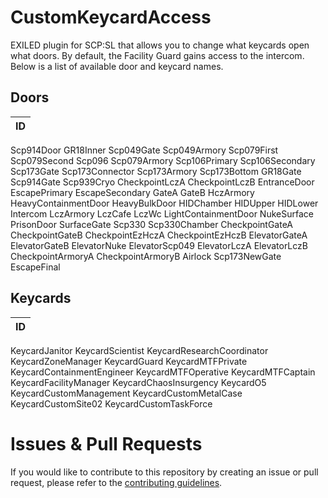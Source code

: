 # CustomKeycardAccess
 EXILED plugin for SCP:SL that allows you to change what keycards open what doors. By default, the Facility Guard gains access to the intercom. Below is a list of available door and keycard names.

## Doors
ID |
--- |
Scp914Door
GR18Inner
Scp049Gate
Scp049Armory
Scp079First
Scp079Second
Scp096
Scp079Armory
Scp106Primary
Scp106Secondary
Scp173Gate
Scp173Connector
Scp173Armory
Scp173Bottom
GR18Gate
Scp914Gate
Scp939Cryo
CheckpointLczA
CheckpointLczB
EntranceDoor
EscapePrimary
EscapeSecondary
GateA
GateB
HczArmory
HeavyContainmentDoor
HeavyBulkDoor
HIDChamber
HIDUpper
HIDLower
Intercom
LczArmory
LczCafe
LczWc
LightContainmentDoor
NukeSurface
PrisonDoor
SurfaceGate
Scp330
Scp330Chamber
CheckpointGateA
CheckpointGateB
CheckpointEzHczA
CheckpointEzHczB
ElevatorGateA
ElevatorGateB
ElevatorNuke
ElevatorScp049
ElevatorLczA
ElevatorLczB
CheckpointArmoryA
CheckpointArmoryB
Airlock
Scp173NewGate
EscapeFinal

## Keycards
ID |
--- |
KeycardJanitor
KeycardScientist
KeycardResearchCoordinator
KeycardZoneManager
KeycardGuard
KeycardMTFPrivate
KeycardContainmentEngineer
KeycardMTFOperative
KeycardMTFCaptain
KeycardFacilityManager
KeycardChaosInsurgency
KeycardO5
KeycardCustomManagement
KeycardCustomMetalCase
KeycardCustomSite02
KeycardCustomTaskForce

# Issues & Pull Requests
If you would like to contribute to this repository by creating an issue or pull request, please refer to the [contributing guidelines](https://lambdagaming.github.io/contributing.html).
